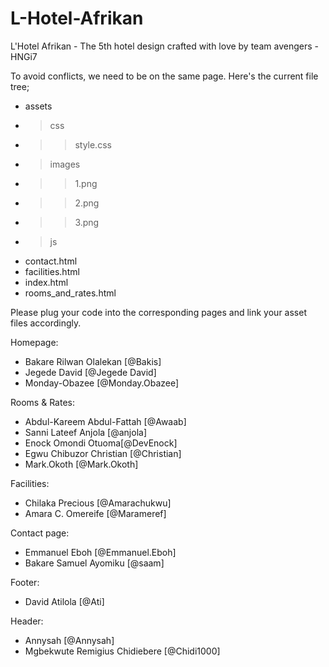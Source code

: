 # L-Hotel-Afrikan
L'Hotel Afrikan - The 5th hotel design crafted with love by team avengers - HNGi7


To avoid conflicts, we need to be on the same page.
Here's the current file tree;

* assets
* > css
* >>style.css
* > images
* >>1.png
* >>2.png
* >>3.png
* > js
* contact.html
* facilities.html
* index.html
* rooms_and_rates.html


Please plug your code into the corresponding pages and link your asset files accordingly.


Homepage:
* Bakare Rilwan Olalekan [@Bakis]
* Jegede David [@Jegede David]
* Monday-Obazee [@Monday.Obazee]


Rooms & Rates:
* Abdul-Kareem Abdul-Fattah [@Awaab]
* Sanni Lateef Anjola [@anjola]
* Enock Omondi Otuoma[@DevEnock]
* Egwu Chibuzor Christian [@Christian]
* Mark.Okoth [@Mark.Okoth]


Facilities:
* Chilaka Precious [@Amarachukwu]
* Amara C. Omereife [@Marameref]


Contact page:
* Emmanuel Eboh [@Emmanuel.Eboh]
* Bakare Samuel Ayomiku [@saam]


Footer:
* David Atilola [@Ati]


Header:
* Annysah [@Annysah]
* Mgbekwute Remigius Chidiebere [@Chidi1000]

